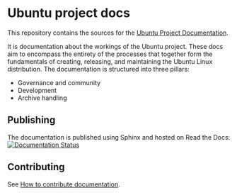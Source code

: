 # Ubuntu project docs

This repository contains the sources for the [Ubuntu Project Documentation](https://documentation.ubuntu.com/project/).

It is documentation about the workings of the Ubuntu project. These docs aim
to encompass the entirety of the processes that together form the
fundamentals of creating, releasing, and maintaining the Ubuntu Linux
distribution. The documentation is structured into three pillars:

* Governance and community
* Development
* Archive handling

## Publishing

The documentation is published using Sphinx and hosted on Read the Docs: [![Documentation Status](https://app.readthedocs.com/projects/canonical-ubuntu-project/badge/?version=latest)](https://app.readthedocs.com/projects/canonical-ubuntu-project/badge/?version=latest)

## Contributing

See [How to contribute documentation](https://documentation.ubuntu.com/project/contributors/contribute-docs/).

